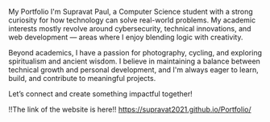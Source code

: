 My Portfolio 
I'm Supravat Paul, a Computer Science student with a strong curiosity for how technology can solve real-world problems. My academic interests mostly revolve around cybersecurity, technical innovations, and web development — areas where I enjoy blending logic with creativity.

Beyond academics, I have a passion for photography, cycling, and exploring spiritualism and ancient wisdom. I believe in maintaining a balance between technical growth and personal development, and I'm always eager to learn, build, and contribute to meaningful projects.

Let’s connect and create something impactful together!

!!The link of the website is here!!
https://supravat2021.github.io/Portfolio/
